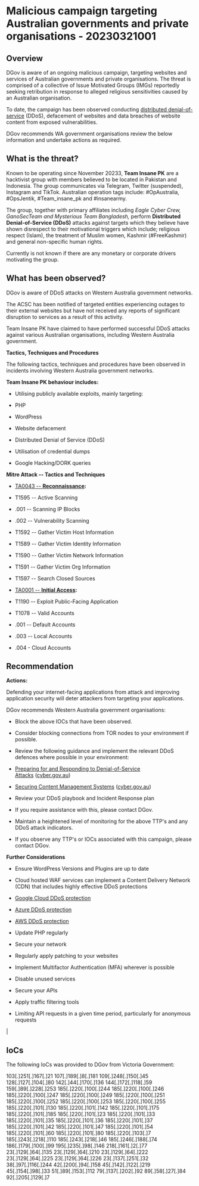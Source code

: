# Malicious campaign targeting Australian governments and private organisations - 20230321001

## Overview
DGov is aware of an ongoing malicious campaign, targeting websites and services of Australian governments and private organisations. The threat is comprised of a collective of Issue Motivated Groups (IMGs) reportedly seeking retribution in response to alleged religious sensitivities caused by an Australian organisation.

To date, the campaign has been observed conducting [distributed denial-of-service](https://aus01.safelinks.protection.outlook.com/?url=https%3A%2F%2Fwww.cyber.gov.au%2Facsc%2Fview-all-content%2Fthreats%2Fdenial-service&data=05%7C01%7Ccybersecurity%40dpc.wa.gov.au%7Cc76d01d00d6d465e3d1208db29d163b7%7Cd48144b5571f4b689721e41bc0071e17%7C0%7C0%7C638149751539359118%7CUnknown%7CTWFpbGZsb3d8eyJWIjoiMC4wLjAwMDAiLCJQIjoiV2luMzIiLCJBTiI6Ik1haWwiLCJXVCI6Mn0%3D%7C3000%7C%7C%7C&sdata=kVJ5UlAZnaZsVF%2BKouefpCquKYdqIx059qzoPW0Q55Q%3D&reserved=0) (DDoS), defacement of websites and data breaches of website content from exposed vulnerabilities.

DGov recommends WA government organisations review the below information and undertake actions as required.

## What is the threat?
Known to be operating since November 20233, **Team Insane PK** are a hacktivist group with members believed to be located in Pakistan and Indonesia. The group communicates via Telegram, Twitter (suspended), Instagram and TikTok. Australian operation tags include: #OpAustralia, #OpsJentik, #Team_insane_pk and #insanearmy.

The group, together with primary affiliates including *Eagle Cyber Crew, GanoSecTeam and Mysterious Team Bangladesh,* perform **Distributed Denial-of-Service (DDoS)** attacks against targets which they believe have shown disrespect to their motivational triggers which include; religious respect (Islam), the treatment of Muslim women, Kashmir (#FreeKashmir) and general non-specific human rights.

Currently is not known if there are any monetary or corporate drivers motivating the group.

## What has been observed?
DGov is aware of DDoS attacks on Western Australia government networks.

The ACSC has been notified of targeted entities experiencing outages to their external websites but have not received any reports of significant disruption to services as a result of this activity.

Team Insane PK have claimed to have performed successful DDoS attacks against various Australian organisations, including Western Australia government.

**Tactics, Techniques and Procedures**

The following tactics, techniques and procedures have been observed in incidents involving Western Australia government networks.

**Team Insane PK behaviour includes:**

-   Utilising publicly available exploits, mainly targeting:

-   PHP
-   WordPress

-   Website defacement
-   Distributed Denial of Service (DDoS)
-   Utilisation of credential dumps
-   Google Hacking/DORK queries

**Mitre Attack -- Tactics and Techniques**

-   [TA0043 -- **Reconnaissance**](https://aus01.safelinks.protection.outlook.com/?url=https%3A%2F%2Fattack.mitre.org%2Ftactics%2FTA0043%2F&data=05%7C01%7Ccybersecurity%40dpc.wa.gov.au%7Cc76d01d00d6d465e3d1208db29d163b7%7Cd48144b5571f4b689721e41bc0071e17%7C0%7C0%7C638149751539515331%7CUnknown%7CTWFpbGZsb3d8eyJWIjoiMC4wLjAwMDAiLCJQIjoiV2luMzIiLCJBTiI6Ik1haWwiLCJXVCI6Mn0%3D%7C3000%7C%7C%7C&sdata=Eq9UX3x1h%2FcOUNonnka2nYGUXBOqecrLZaDjO%2BhJ9m8%3D&reserved=0)**:**

-   T1595 -- Active Scanning

-   .001 -- Scanning IP Blocks
-   .002 -- Vulnerability Scanning

-   T1592 -- Gather Victim Host Information
-   T1589 -- Gather Victim Identity Information
-   T1590 -- Gather Victim Network Information
-   T1591 -- Gather Victim Org Information
-   T1597 -- Search Closed Sources

-   [TA0001 -- **Initial Access**](https://aus01.safelinks.protection.outlook.com/?url=https%3A%2F%2Fattack.mitre.org%2Ftactics%2FTA0001%2F&data=05%7C01%7Ccybersecurity%40dpc.wa.gov.au%7Cc76d01d00d6d465e3d1208db29d163b7%7Cd48144b5571f4b689721e41bc0071e17%7C0%7C0%7C638149751539515331%7CUnknown%7CTWFpbGZsb3d8eyJWIjoiMC4wLjAwMDAiLCJQIjoiV2luMzIiLCJBTiI6Ik1haWwiLCJXVCI6Mn0%3D%7C3000%7C%7C%7C&sdata=mvQ59j4htGwgNbaY4oE9sQ65CCx7brWhrip3Mt8dpc0%3D&reserved=0)**:**

-   T1190 -- Exploit Public-Facing Application
-   T1078 -- Valid Accounts

-   .001 -- Default Accounts
-   .003 -- Local Accounts
-   .004 - Cloud Accounts


## Recommendation


**Actions:**

Defending your internet-facing applications from attack and improving application security will deter attackers from targeting your applications.

DGov recommends Western Australia government organisations:

-   Block the above IOCs that have been observed.
-   Consider blocking connections from TOR nodes to your environment if possible.
-   Review the following guidance and implement the relevant DDoS defences where possible in your environment:

-   [Preparing for and Responding to Denial-of-Service Attacks](https://aus01.safelinks.protection.outlook.com/?url=https%3A%2F%2Fwww.cyber.gov.au%2Facsc%2Fview-all-content%2Fpublications%2Fpreparing-and-responding-denial-service-attacks&data=05%7C01%7Ccybersecurity%40dpc.wa.gov.au%7Cc76d01d00d6d465e3d1208db29d163b7%7Cd48144b5571f4b689721e41bc0071e17%7C0%7C0%7C638149751539515331%7CUnknown%7CTWFpbGZsb3d8eyJWIjoiMC4wLjAwMDAiLCJQIjoiV2luMzIiLCJBTiI6Ik1haWwiLCJXVCI6Mn0%3D%7C3000%7C%7C%7C&sdata=HZFeYT6MGBttGb6%2BNjMcI4WTgSgtHbXC8dU16PwifkE%3D&reserved=0) ([cyber.gov.au](https://aus01.safelinks.protection.outlook.com/?url=https%3A%2F%2Fwww.cyber.gov.au%2F&data=05%7C01%7Ccybersecurity%40dpc.wa.gov.au%7Cc76d01d00d6d465e3d1208db29d163b7%7Cd48144b5571f4b689721e41bc0071e17%7C0%7C0%7C638149751539515331%7CUnknown%7CTWFpbGZsb3d8eyJWIjoiMC4wLjAwMDAiLCJQIjoiV2luMzIiLCJBTiI6Ik1haWwiLCJXVCI6Mn0%3D%7C3000%7C%7C%7C&sdata=kD9JKV8u8D3LYv7pk6kQg1J8A54zSwRCp4GEJDmhqJM%3D&reserved=0))
-   [Securing Content Management Systems](https://aus01.safelinks.protection.outlook.com/?url=https%3A%2F%2Fwww.cyber.gov.au%2Facsc%2Fview-all-content%2Fpublications%2Fsecuring-content-management-systems&data=05%7C01%7Ccybersecurity%40dpc.wa.gov.au%7Cc76d01d00d6d465e3d1208db29d163b7%7Cd48144b5571f4b689721e41bc0071e17%7C0%7C0%7C638149751539515331%7CUnknown%7CTWFpbGZsb3d8eyJWIjoiMC4wLjAwMDAiLCJQIjoiV2luMzIiLCJBTiI6Ik1haWwiLCJXVCI6Mn0%3D%7C3000%7C%7C%7C&sdata=h9gXynVObLcFHz2y33tZ%2BTm8Gp47ioHaUJJarDzcKDk%3D&reserved=0) ([cyber.gov.au](https://aus01.safelinks.protection.outlook.com/?url=https%3A%2F%2Fwww.cyber.gov.au%2F&data=05%7C01%7Ccybersecurity%40dpc.wa.gov.au%7Cc76d01d00d6d465e3d1208db29d163b7%7Cd48144b5571f4b689721e41bc0071e17%7C0%7C0%7C638149751539515331%7CUnknown%7CTWFpbGZsb3d8eyJWIjoiMC4wLjAwMDAiLCJQIjoiV2luMzIiLCJBTiI6Ik1haWwiLCJXVCI6Mn0%3D%7C3000%7C%7C%7C&sdata=kD9JKV8u8D3LYv7pk6kQg1J8A54zSwRCp4GEJDmhqJM%3D&reserved=0))

-   Review your DDoS playbook and Incident Response plan
-   If you require assistance with this, please contact DGov.
-   Maintain a heightened level of monitoring for the above TTP's and any DDoS attack indicators.
-   If you observe any TTP's or IOCs associated with this campaign, please contact DGov.

**Further Considerations**

-   Ensure WordPress Versions and Plugins are up to date
-   Cloud hosted WAF services can implement a Content Delivery Network (CDN) that includes highly effective DDoS protections

-   [Google Cloud DDoS protection](https://aus01.safelinks.protection.outlook.com/?url=https%3A%2F%2Fcloud.google.com%2Farmor&data=05%7C01%7Ccybersecurity%40dpc.wa.gov.au%7Cc76d01d00d6d465e3d1208db29d163b7%7Cd48144b5571f4b689721e41bc0071e17%7C0%7C0%7C638149751539515331%7CUnknown%7CTWFpbGZsb3d8eyJWIjoiMC4wLjAwMDAiLCJQIjoiV2luMzIiLCJBTiI6Ik1haWwiLCJXVCI6Mn0%3D%7C3000%7C%7C%7C&sdata=XmGVNDVBMPYhmrpPLJVkTOpKqYg%2FkAO66oZfkT9ayGA%3D&reserved=0)
-   [Azure DDoS protection](https://aus01.safelinks.protection.outlook.com/?url=https%3A%2F%2Flearn.microsoft.com%2Fen-us%2Fazure%2Fddos-protection%2Fddos-protection-overview&data=05%7C01%7Ccybersecurity%40dpc.wa.gov.au%7Cc76d01d00d6d465e3d1208db29d163b7%7Cd48144b5571f4b689721e41bc0071e17%7C0%7C0%7C638149751539515331%7CUnknown%7CTWFpbGZsb3d8eyJWIjoiMC4wLjAwMDAiLCJQIjoiV2luMzIiLCJBTiI6Ik1haWwiLCJXVCI6Mn0%3D%7C3000%7C%7C%7C&sdata=lzy%2BO8kMR2D8ZnQ3fqhQpyh32vF4lemhUeAYbK7lJ%2B0%3D&reserved=0)
-   [AWS DDoS protection](https://aus01.safelinks.protection.outlook.com/?url=https%3A%2F%2Faws.amazon.com%2Fshield%2F&data=05%7C01%7Ccybersecurity%40dpc.wa.gov.au%7Cc76d01d00d6d465e3d1208db29d163b7%7Cd48144b5571f4b689721e41bc0071e17%7C0%7C0%7C638149751539515331%7CUnknown%7CTWFpbGZsb3d8eyJWIjoiMC4wLjAwMDAiLCJQIjoiV2luMzIiLCJBTiI6Ik1haWwiLCJXVCI6Mn0%3D%7C3000%7C%7C%7C&sdata=mk2rLFWBRkpJPSRMst9MPvlG%2BaBxPO7sYJMs6VLLtvI%3D&reserved=0)

-   Update PHP regularly
-   Secure your network

-   Regularly apply patching to your websites
-   Implement Multifactor Authentication (MFA) wherever is possible
-   Disable unused services
-   Secure your APIs

-   Apply traffic filtering tools
-   Limiting API requests in a given time period, particularly for anonymous requests

 |

## IoCs

The following IoCs was provided to DGov from Victoria Government:

103[.]251[.]167[.]21
107[.]189[.]8[.]181
109[.]248[.]150[.]45
128[.]127[.]104[.]80
142[.]44[.]170[.]136
144[.]172[.]118[.]59
159[.]89[.]228[.]253
185[.]220[.]100[.]244
185[.]220[.]100[.]246
185[.]220[.]100[.]247
185[.]220[.]100[.]249
185[.]220[.]100[.]251
185[.]220[.]100[.]252
185[.]220[.]100[.]253
185[.]220[.]100[.]255
185[.]220[.]101[.]130
185[.]220[.]101[.]142
185[.]220[.]101[.]175
185[.]220[.]101[.]185
185[.]220[.]101[.]23
185[.]220[.]101[.]33
185[.]220[.]101[.]35
185[.]220[.]101[.]36
185[.]220[.]101[.]37
185[.]220[.]101[.]42
185[.]220[.]101[.]47
185[.]220[.]101[.]54
185[.]220[.]101[.]60
185[.]220[.]101[.]80
185[.]220[.]103[.]7
185[.]243[.]218[.]110
185[.]243[.]218[.]46
185[.]246[.]188[.]74
186[.]179[.]100[.]99
195[.]235[.]98[.]146
218[.]161[.]2[.]77
23[.]129[.]64[.]135
23[.]129[.]64[.]210
23[.]129[.]64[.]222
23[.]129[.]64[.]225
23[.]129[.]64[.]226
23[.]137[.]251[.]32
38[.]97[.]116[.]244
42[.]200[.]94[.]158
45[.]142[.]122[.]219
45[.]154[.]98[.]33
51[.]89[.]153[.]112
79[.]137[.]202[.]92
89[.]58[.]27[.]84
92[.]205[.]129[.]7
